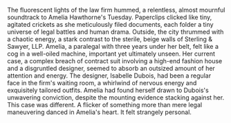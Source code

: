 The fluorescent lights of the law firm hummed, a relentless, almost mournful soundtrack to Amelia Hawthorne's Tuesday.  Paperclips clicked like tiny, agitated crickets as she meticulously filed documents, each folder a tiny universe of legal battles and human drama.  Outside, the city thrummed with a chaotic energy, a stark contrast to the sterile, beige walls of Sterling & Sawyer, LLP.  Amelia, a paralegal with three years under her belt, felt like a cog in a well-oiled machine, important yet ultimately unseen.  Her current case, a complex breach of contract suit involving a high-end fashion house and a disgruntled designer, seemed to absorb an outsized amount of her attention and energy.  The designer, Isabelle Dubois, had been a regular face in the firm's waiting room, a whirlwind of nervous energy and exquisitely tailored outfits.  Amelia had found herself drawn to Dubois's unwavering conviction, despite the mounting evidence stacking against her.  This case was different.  A flicker of something more than mere legal maneuvering danced in Amelia's heart. It felt strangely personal.

